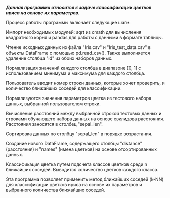_**Данная программа относится к задаче классификации цветков ириса на основе их параметров.**_<br>

Процесс работы программы включает следующие шаги:

Импорт необходимых модулей: sqrt из cmath для вычисления квадратного корня и pandas для работы с данными в формате таблицы.

Чтение исходных данных из файла "Iris.csv" и "Iris_test_data.csv" в объекты DataFrame с помощью pd.read_csv(). Также выполняется удаление столбца "id" из обоих наборов данных.

Нормализация значений каждого столбца в диапазоне [0, 1] с использованием минимума и максимума для каждого столбца.

Пользователь вводит номер строки данных, которые хочет проверить, и количество ближайших соседей для классификации.

Нормализуются значения параметров цветка из тестового набора данных, выбранной пользователем строки.

Вычисление расстояний между выбранной строкой тестовых данных и строками обучающего набора данных на основе евклидова расстояния. Расстояния заносятся в столбец "sepal_len".

Сортировка данных по столбцу "sepal_len" в порядке возрастания.

Создание нового DataFrame, содержащего столбцы "distance" (расстояния) и "names" (имена цветков) на основе отсортированных данных.

Классификация цветка путем подсчета классов цветков среди n ближайших соседей. Выводится количество цветков каждого класса.

Эта программа позволяет применить метод ближайших соседей (k-NN) для классификации цветков ириса на основе их параметров и выбранного количества ближайших соседей.
